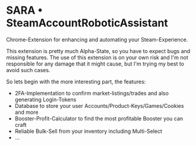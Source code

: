 # SARA • SteamAccountRoboticAssistant
Chrome-Extension for enhancing and automating your Steam-Experience.

This extension is pretty much Alpha-State, so you have to expect bugs and missing features. 
The use of this extension is on your own risk and I'm not responsible for any damage that 
it might cause, but I'm trying my best to avoid such cases.

So lets begin with the more interesting part, the features:
- 2FA-Implementation to confirm market-listings/trades and also generating Login-Tokens
- Database to store your user Accounts/Product-Keys/Games/Cookies and more
- Booster-Profit-Calculator to find the most profitable Booster you can craft
- Reliable Bulk-Sell from your inventory including Multi-Select
- ...


